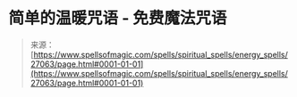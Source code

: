 <!--yml

分类：未分类

日期：2024-06-12 19:15:43

-->

# 简单的温暖咒语 - 免费魔法咒语

> 来源：[https://www.spellsofmagic.com/spells/spiritual_spells/energy_spells/27063/page.html#0001-01-01](https://www.spellsofmagic.com/spells/spiritual_spells/energy_spells/27063/page.html#0001-01-01)
